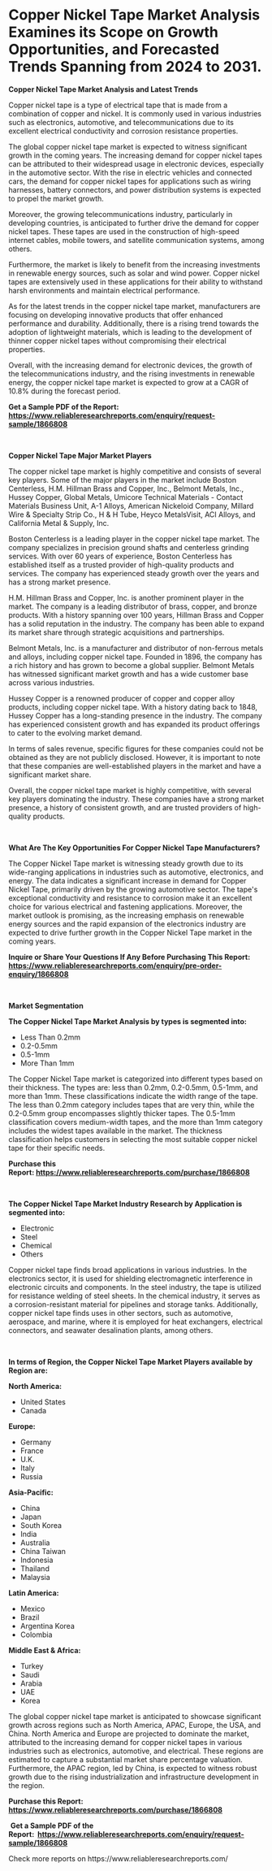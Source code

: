 <p><h1>Copper Nickel Tape Market Analysis Examines its Scope on Growth Opportunities, and Forecasted Trends Spanning from 2024 to 2031.</h1></p><p><strong>Copper Nickel Tape Market Analysis and Latest Trends</strong></p>
<p><p>Copper nickel tape is a type of electrical tape that is made from a combination of copper and nickel. It is commonly used in various industries such as electronics, automotive, and telecommunications due to its excellent electrical conductivity and corrosion resistance properties.</p><p>The global copper nickel tape market is expected to witness significant growth in the coming years. The increasing demand for copper nickel tapes can be attributed to their widespread usage in electronic devices, especially in the automotive sector. With the rise in electric vehicles and connected cars, the demand for copper nickel tapes for applications such as wiring harnesses, battery connectors, and power distribution systems is expected to propel the market growth.</p><p>Moreover, the growing telecommunications industry, particularly in developing countries, is anticipated to further drive the demand for copper nickel tapes. These tapes are used in the construction of high-speed internet cables, mobile towers, and satellite communication systems, among others.</p><p>Furthermore, the market is likely to benefit from the increasing investments in renewable energy sources, such as solar and wind power. Copper nickel tapes are extensively used in these applications for their ability to withstand harsh environments and maintain electrical performance.</p><p>As for the latest trends in the copper nickel tape market, manufacturers are focusing on developing innovative products that offer enhanced performance and durability. Additionally, there is a rising trend towards the adoption of lightweight materials, which is leading to the development of thinner copper nickel tapes without compromising their electrical properties.</p><p>Overall, with the increasing demand for electronic devices, the growth of the telecommunications industry, and the rising investments in renewable energy, the copper nickel tape market is expected to grow at a CAGR of 10.8% during the forecast period.</p></p>
<p><strong>Get a Sample PDF of the Report:&nbsp; <a href="https://www.reliableresearchreports.com/enquiry/request-sample/1866808">https://www.reliableresearchreports.com/enquiry/request-sample/1866808</a></strong></p>
<p>&nbsp;</p>
<p><strong>Copper Nickel Tape Major Market Players</strong></p>
<p><p>The copper nickel tape market is highly competitive and consists of several key players. Some of the major players in the market include Boston Centerless, H.M. Hillman Brass and Copper, Inc., Belmont Metals, Inc., Hussey Copper, Global Metals, Umicore Technical Materials - Contact Materials Business Unit, A-1 Alloys, American Nickeloid Company, Millard Wire & Specialty Strip Co., H & H Tube, Heyco MetalsVisit, ACI Alloys, and California Metal & Supply, Inc.</p><p>Boston Centerless is a leading player in the copper nickel tape market. The company specializes in precision ground shafts and centerless grinding services. With over 60 years of experience, Boston Centerless has established itself as a trusted provider of high-quality products and services. The company has experienced steady growth over the years and has a strong market presence.</p><p>H.M. Hillman Brass and Copper, Inc. is another prominent player in the market. The company is a leading distributor of brass, copper, and bronze products. With a history spanning over 100 years, Hillman Brass and Copper has a solid reputation in the industry. The company has been able to expand its market share through strategic acquisitions and partnerships.</p><p>Belmont Metals, Inc. is a manufacturer and distributor of non-ferrous metals and alloys, including copper nickel tape. Founded in 1896, the company has a rich history and has grown to become a global supplier. Belmont Metals has witnessed significant market growth and has a wide customer base across various industries.</p><p>Hussey Copper is a renowned producer of copper and copper alloy products, including copper nickel tape. With a history dating back to 1848, Hussey Copper has a long-standing presence in the industry. The company has experienced consistent growth and has expanded its product offerings to cater to the evolving market demand.</p><p>In terms of sales revenue, specific figures for these companies could not be obtained as they are not publicly disclosed. However, it is important to note that these companies are well-established players in the market and have a significant market share.</p><p>Overall, the copper nickel tape market is highly competitive, with several key players dominating the industry. These companies have a strong market presence, a history of consistent growth, and are trusted providers of high-quality products.</p></p>
<p>&nbsp;</p>
<p><strong>What Are The Key Opportunities For Copper Nickel Tape Manufacturers?</strong></p>
<p><p>The Copper Nickel Tape market is witnessing steady growth due to its wide-ranging applications in industries such as automotive, electronics, and energy. The data indicates a significant increase in demand for Copper Nickel Tape, primarily driven by the growing automotive sector. The tape's exceptional conductivity and resistance to corrosion make it an excellent choice for various electrical and fastening applications. Moreover, the market outlook is promising, as the increasing emphasis on renewable energy sources and the rapid expansion of the electronics industry are expected to drive further growth in the Copper Nickel Tape market in the coming years.</p></p>
<p><strong>Inquire or Share Your Questions If Any Before Purchasing This Report: <a href="https://www.reliableresearchreports.com/enquiry/pre-order-enquiry/1866808">https://www.reliableresearchreports.com/enquiry/pre-order-enquiry/1866808</a></strong></p>
<p>&nbsp;</p>
<p><strong>Market Segmentation</strong></p>
<p><strong>The Copper Nickel Tape Market Analysis by types is segmented into:</strong></p>
<p><ul><li>Less Than 0.2mm</li><li>0.2-0.5mm</li><li>0.5-1mm</li><li>More Than 1mm</li></ul></p>
<p><p>The Copper Nickel Tape market is categorized into different types based on their thickness. The types are: less than 0.2mm, 0.2-0.5mm, 0.5-1mm, and more than 1mm. These classifications indicate the width range of the tape. The less than 0.2mm category includes tapes that are very thin, while the 0.2-0.5mm group encompasses slightly thicker tapes. The 0.5-1mm classification covers medium-width tapes, and the more than 1mm category includes the widest tapes available in the market. The thickness classification helps customers in selecting the most suitable copper nickel tape for their specific needs.</p></p>
<p><strong>Purchase this Report:&nbsp;<a href="https://www.reliableresearchreports.com/purchase/1866808">https://www.reliableresearchreports.com/purchase/1866808</a></strong></p>
<p>&nbsp;</p>
<p><strong>The Copper Nickel Tape Market Industry Research by Application is segmented into:</strong></p>
<p><ul><li>Electronic</li><li>Steel</li><li>Chemical</li><li>Others</li></ul></p>
<p><p>Copper nickel tape finds broad applications in various industries. In the electronics sector, it is used for shielding electromagnetic interference in electronic circuits and components. In the steel industry, the tape is utilized for resistance welding of steel sheets. In the chemical industry, it serves as a corrosion-resistant material for pipelines and storage tanks. Additionally, copper nickel tape finds uses in other sectors, such as automotive, aerospace, and marine, where it is employed for heat exchangers, electrical connectors, and seawater desalination plants, among others.</p></p>
<p>&nbsp;</p>
<p><strong>In terms of Region, the Copper Nickel Tape Market Players available by Region are:</strong></p>
<p>
    <p> <strong> North America: </strong>
        <ul>
            <li>United States</li>
            <li>Canada</li>
        </ul>
        </p> 
    <p> <strong> Europe: </strong>
        <ul>
            <li>Germany</li>
            <li>France</li>
            <li>U.K.</li>
            <li>Italy</li>
            <li>Russia</li>
        </ul>
        </p> 
    <p> <strong> Asia-Pacific: </strong>
        <ul>
            <li>China</li>
            <li>Japan</li>
            <li>South Korea</li>
            <li>India</li>
            <li>Australia</li>
            <li>China Taiwan</li>
            <li>Indonesia</li>
            <li>Thailand</li>
            <li>Malaysia</li>
        </ul>
        </p> 
    <p> <strong> Latin America: </strong>
        <ul>
            <li>Mexico</li>
            <li>Brazil</li>
            <li>Argentina Korea</li>
            <li>Colombia</li>
        </ul>
        </p> 
    <p> <strong> Middle East & Africa: </strong>
        <ul>
            <li>Turkey</li>
            <li>Saudi</li>
            <li>Arabia</li>
            <li>UAE</li>
            <li>Korea</li>
        </ul>
    </p>
    </p>
<p><p>The global copper nickel tape market is anticipated to showcase significant growth across regions such as North America, APAC, Europe, the USA, and China. North America and Europe are projected to dominate the market, attributed to the increasing demand for copper nickel tapes in various industries such as electronics, automotive, and electrical. These regions are estimated to capture a substantial market share percentage valuation. Furthermore, the APAC region, led by China, is expected to witness robust growth due to the rising industrialization and infrastructure development in the region.</p></p>
<p><strong>Purchase this Report: <a href="https://www.reliableresearchreports.com/purchase/1866808">https://www.reliableresearchreports.com/purchase/1866808</a></strong></p>
<p>&nbsp;<strong>Get a Sample PDF of the Report:&nbsp;&nbsp;<a href="https://www.reliableresearchreports.com/enquiry/request-sample/1866808">https://www.reliableresearchreports.com/enquiry/request-sample/1866808</a></strong></p>
<p><strong></strong></p>
<p>Check more reports on https://www.reliableresearchreports.com/</p>
